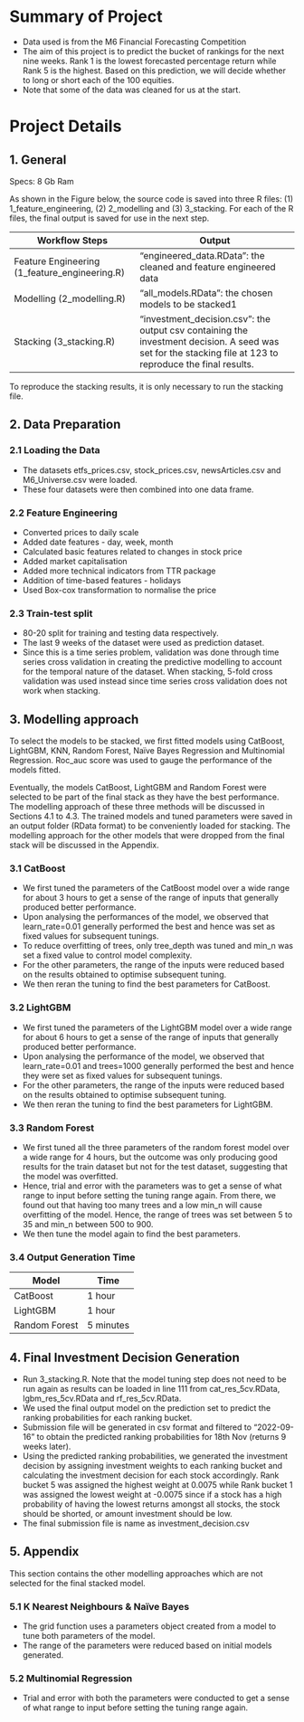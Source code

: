 # Summary of Project
- Data used is from the M6 Financial Forecasting Competition
- The aim of this project is to predict the bucket of rankings for the next nine weeks. Rank 1 is the lowest forecasted percentage return while Rank 5 is the highest. Based on this prediction, we will decide whether to long or short each of the 100 equities.
- Note that some of the data was cleaned for us at the start.

# Project Details
## 1. General
Specs: 8 Gb Ram

As shown in the Figure below, the source code is saved into three R files: (1) 1_feature_engineering, (2) 2_modelling and (3) 3_stacking. For each of the R files, the final output is saved for use in the next step.

Workflow Steps | Output
--- | ---
Feature Engineering (1_feature_engineering.R) | “engineered_data.RData”: the cleaned and feature engineered data
Modelling (2_modelling.R)	 | “all_models.RData”: the chosen models to be stacked1 
Stacking (3_stacking.R)	 | “investment_decision.csv”: the output csv containing the investment decision. A seed was set for the stacking file at 123 to reproduce the final results. 

To reproduce the stacking results, it is only necessary to run the stacking file.

## 2. Data Preparation
### 2.1 Loading the Data
- The datasets etfs_prices.csv, stock_prices.csv, newsArticles.csv and M6_Universe.csv were loaded.
- These four datasets were then combined into one data frame.

### 2.2 Feature Engineering
- Converted prices to daily scale 
- Added date features - day, week, month
- Calculated basic features related to changes in stock price
- Added market capitalisation
- Added more technical indicators from TTR package
- Addition of time-based features - holidays
- Used Box-cox transformation to normalise the price 

### 2.3 Train-test split
- 80-20 split for training and testing data respectively.
- The last 9 weeks of the dataset were used as prediction dataset.
- Since this is a time series problem, validation was done through time series cross validation in creating the predictive modelling to account for the temporal nature of the dataset. When stacking, 5-fold cross validation was used instead since time series cross validation does not work when stacking.

## 3. Modelling approach
To select the models to be stacked, we first fitted models using CatBoost, LightGBM, KNN, Random Forest, Naïve Bayes Regression and Multinomial Regression. Roc_auc score was used to gauge the performance of the models fitted. 

Eventually, the models CatBoost, LightGBM and Random Forest were selected to be part of the final stack as they have the best performance. The modelling approach of these three methods will be discussed in Sections 4.1 to 4.3. The trained models and tuned parameters were saved in an output folder (RData format) to be conveniently loaded for stacking. The modelling approach for the other models that were dropped from the final stack will be discussed in the Appendix. 

### 3.1 CatBoost 
- We first tuned the parameters of the CatBoost model over a wide range for about 3 hours to get a sense of the range of inputs that generally produced better performance. 
- Upon analysing the performances of the model, we observed that learn_rate=0.01 generally performed the best and hence was set as fixed values for subsequent tunings. 
- To reduce overfitting of trees, only tree_depth was tuned and min_n was set a fixed value to control model complexity.
- For the other parameters, the range of the inputs were reduced based on the results obtained to optimise subsequent tuning.
- We then reran the tuning to find the best parameters for CatBoost.

### 3.2 LightGBM
- We first tuned the parameters of the LightGBM model over a wide range for about 6 hours to get a sense of the range of inputs that generally produced better performance. 
- Upon analysing the performance of the model, we observed that learn_rate=0.01 and trees=1000 generally performed the best and hence they were set as fixed values for subsequent tunings. 
- For the other parameters, the range of the inputs were reduced based on the results obtained to optimise subsequent tuning.
- We then reran the tuning to find the best parameters for LightGBM. 

### 3.3 Random Forest
- We first tuned all the three parameters of the random forest model over a wide range for 4 hours, but the outcome was only producing good results for the train dataset but not for the test dataset, suggesting that the model was overfitted.
- Hence, trial and error with the parameters was to get a sense of what range to input before setting the tuning range again. From there, we found out that having too many trees and a low min_n will cause overfitting of the model. Hence, the range of trees was set between 5 to 35 and min_n between 500 to 900.
- We then tune the model again to find the best parameters.
 

### 3.4 Output Generation Time
Model	| Time 
--- | ---
CatBoost | 1 hour
LightGBM | 1 hour
Random Forest	| 5 minutes

## 4. Final Investment Decision Generation
- Run 3_stacking.R.  Note that the model tuning step does not need to be run again as results can be loaded in line 111 from cat_res_5cv.RData, lgbm_res_5cv.RData and rf_res_5cv.RData. 
- We used the final output model on the prediction set to predict the ranking probabilities for each ranking bucket.
- Submission file will be generated in csv format and filtered to “2022-09-16” to obtain the predicted ranking probabilities for 18th Nov (returns 9 weeks later).
- Using the predicted ranking probabilities, we generated the investment decision by assigning investment weights to each ranking bucket and calculating the investment decision for each stock accordingly. Rank bucket 5 was assigned the highest weight at 0.0075 while Rank bucket 1 was assigned the lowest weight at -0.0075 since if a stock has a high probability of having the lowest returns amongst all stocks, the stock should be shorted, or amount investment should be low. 
- The final submission file is name as investment_decision.csv

## 5. Appendix

This section contains the other modelling approaches which are not selected for the final stacked model.

### 5.1 K Nearest Neighbours & Naïve Bayes
- The grid function uses a parameters object created from a model to tune both parameters of the model.
- The range of the parameters were reduced based on initial models generated. 

### 5.2 Multinomial Regression
- Trial and error with both the parameters were conducted to get a sense of what range to input before setting the tuning range again.
